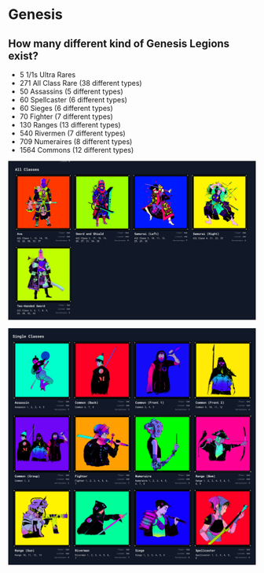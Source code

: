 # Genesis

## **How many different kind of Genesis Legions exist?**

* 5 1/1s Ultra Rares
* 271 All Class Rare (38 different types)
* 50 Assassins (5 different types)
* 60 Spellcaster (6 different types)
* 60 Sieges (6 different types)
* 70 Fighter (7 different types)
* 130 Ranges (13 different types)
* 540 Rivermen (7 different types)
* 709 Numeraires (8 different types)
* 1564 Commons (12 different types)

![](<../../../.gitbook/assets/image (5).png>)

![](../../../.gitbook/assets/image.png)
